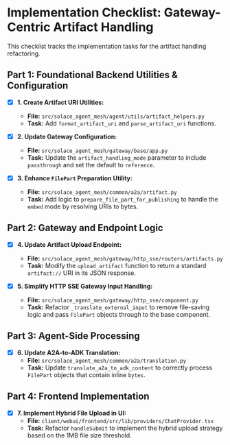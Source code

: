 # Implementation Checklist: Gateway-Centric Artifact Handling

This checklist tracks the implementation tasks for the artifact handling refactoring.

## Part 1: Foundational Backend Utilities & Configuration

- [x] **1. Create Artifact URI Utilities:**
    -   **File:** `src/solace_agent_mesh/agent/utils/artifact_helpers.py`
    -   **Task:** Add `format_artifact_uri` and `parse_artifact_uri` functions.

- [x] **2. Update Gateway Configuration:**
    -   **File:** `src/solace_agent_mesh/gateway/base/app.py`
    -   **Task:** Update the `artifact_handling_mode` parameter to include `passthrough` and set the default to `reference`.

- [x] **3. Enhance `FilePart` Preparation Utility:**
    -   **File:** `src/solace_agent_mesh/common/a2a/artifact.py`
    -   **Task:** Add logic to `prepare_file_part_for_publishing` to handle the `embed` mode by resolving URIs to bytes.

## Part 2: Gateway and Endpoint Logic

- [x] **4. Update Artifact Upload Endpoint:**
    -   **File:** `src/solace_agent_mesh/gateway/http_sse/routers/artifacts.py`
    -   **Task:** Modify the `upload_artifact` function to return a standard `artifact://` URI in its JSON response.

- [x] **5. Simplify HTTP SSE Gateway Input Handling:**
    -   **File:** `src/solace_agent_mesh/gateway/http_sse/component.py`
    -   **Task:** Refactor `_translate_external_input` to remove file-saving logic and pass `FilePart` objects through to the base component.

## Part 3: Agent-Side Processing

- [x] **6. Update A2A-to-ADK Translation:**
    -   **File:** `src/solace_agent_mesh/common/a2a/translation.py`
    -   **Task:** Update `translate_a2a_to_adk_content` to correctly process `FilePart` objects that contain inline `bytes`.

## Part 4: Frontend Implementation

- [x] **7. Implement Hybrid File Upload in UI:**
    -   **File:** `client/webui/frontend/src/lib/providers/ChatProvider.tsx`
    -   **Task:** Refactor `handleSubmit` to implement the hybrid upload strategy based on the 1MB file size threshold.
